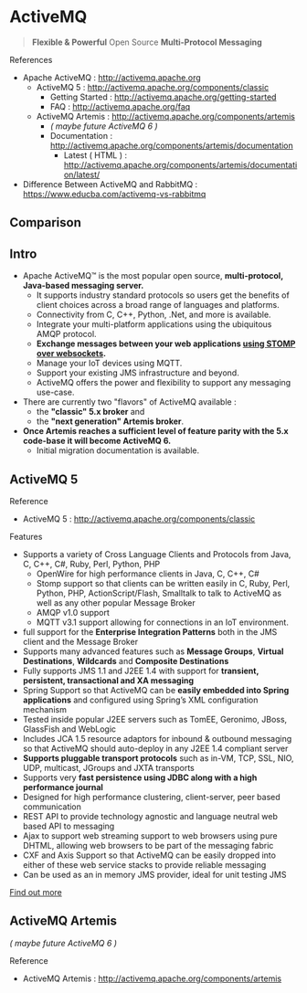 # ActiveMQ

> **Flexible & Powerful** Open Source **Multi-Protocol Messaging**

References

- Apache ActiveMQ : http://activemq.apache.org
    - ActiveMQ 5 : http://activemq.apache.org/components/classic
        - Getting Started : http://activemq.apache.org/getting-started
        - FAQ : http://activemq.apache.org/faq
    - ActiveMQ Artemis : http://activemq.apache.org/components/artemis
        - _( maybe future ActiveMQ 6 )_
        - Documentation : http://activemq.apache.org/components/artemis/documentation
            - Latest ( HTML ) : http://activemq.apache.org/components/artemis/documentation/latest/
- Difference Between ActiveMQ and RabbitMQ : https://www.educba.com/activemq-vs-rabbitmq

## Comparison

## Intro

- Apache ActiveMQ™ is the most popular open source, **multi-protocol, Java-based messaging server.**
    - It supports industry standard protocols so users get the benefits of client choices across a broad range of languages and platforms.
    - Connectivity from C, C++, Python, .Net, and more is available.
    - Integrate your multi-platform applications using the ubiquitous AMQP protocol.
    - **Exchange messages between your web applications <u>using STOMP over websockets</u>.**
    - Manage your IoT devices using MQTT.
    - Support your existing JMS infrastructure and beyond.
    - ActiveMQ offers the power and flexibility to support any messaging use-case.
- There are currently two "flavors" of ActiveMQ available :
    - the **"classic" 5.x broker** and
    - the **"next generation" Artemis broker**.
- **Once Artemis reaches a sufficient level of feature parity with the 5.x code-base it will become ActiveMQ 6.**
    - Initial migration documentation is available.

## ActiveMQ 5

Reference

- ActiveMQ 5 : http://activemq.apache.org/components/classic

Features

- Supports a variety of Cross Language Clients and Protocols from Java, C, C++, C#, Ruby, Perl, Python, PHP
    - OpenWire for high performance clients in Java, C, C++, C#
    - Stomp support so that clients can be written easily in C, Ruby, Perl, Python, PHP, ActionScript/Flash, Smalltalk to talk to ActiveMQ as well as any other popular Message Broker
    - AMQP v1.0 support
    - MQTT v3.1 support allowing for connections in an IoT environment.
- full support for the **Enterprise Integration Patterns** both in the JMS client and the Message Broker
- Supports many advanced features such as **Message Groups**, **Virtual Destinations**, **Wildcards** and **Composite Destinations**
- Fully supports JMS 1.1 and J2EE 1.4 with support for **transient, persistent, transactional and XA messaging**
- Spring Support so that ActiveMQ can be **easily embedded into Spring applications** and configured using Spring’s XML configuration mechanism
- Tested inside popular J2EE servers such as TomEE, Geronimo, JBoss, GlassFish and WebLogic
- Includes JCA 1.5 resource adaptors for inbound & outbound messaging so that ActiveMQ should auto-deploy in any J2EE 1.4 compliant server
- **Supports pluggable transport protocols** such as in-VM, TCP, SSL, NIO, UDP, multicast, JGroups and JXTA transports
- Supports very **fast persistence using JDBC along with a high performance journal**
- Designed for high performance clustering, client-server, peer based communication
- REST API to provide technology agnostic and language neutral web based API to messaging
- Ajax to support web streaming support to web browsers using pure DHTML, allowing web browsers to be part of the messaging fabric
- CXF and Axis Support so that ActiveMQ can be easily dropped into either of these web service stacks to provide reliable messaging
- Can be used as an in memory JMS provider, ideal for unit testing JMS

[Find out more](http://activemq.apache.org/features)

## ActiveMQ Artemis

_( maybe future ActiveMQ 6 )_

Reference

- ActiveMQ Artemis : http://activemq.apache.org/components/artemis
